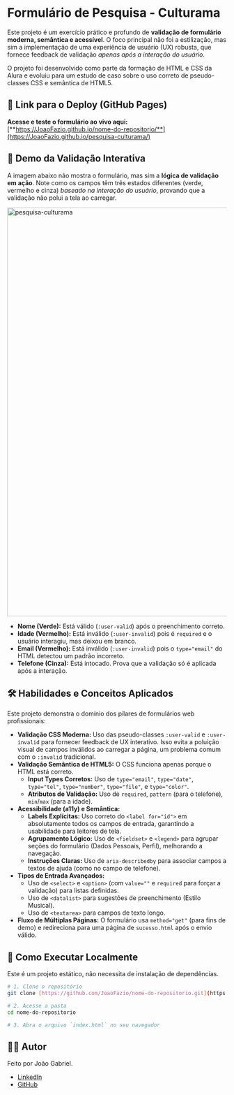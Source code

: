 # Formulário de Pesquisa - Culturama

Este projeto é um exercício prático e profundo de **validação de formulário moderna, semântica e acessível**. O foco principal não foi a estilização, mas sim a implementação de uma experiência de usuário (UX) robusta, que fornece feedback de validação *apenas após a interação do usuário*.

O projeto foi desenvolvido como parte da formação de HTML e CSS da Alura e evoluiu para um estudo de caso sobre o uso correto de pseudo-classes CSS e semântica de HTML5.

## 🚀 Link para o Deploy (GitHub Pages)

**Acesse e teste o formulário ao vivo aqui:**
[**https://JoaoFazio.github.io/nome-do-repositorio/**](https://JoaoFazio.github.io/pesquisa-culturama/)

## 📸 Demo da Validação Interativa

A imagem abaixo não mostra o formulário, mas sim a **lógica de validação em ação**. Note como os campos têm três estados diferentes (verde, vermelho e cinza) *baseado na interação do usuário*, provando que a validação não polui a tela ao carregar.

 <img width="733" height="936" alt="pesquisa-culturama" src="https://github.com/user-attachments/assets/7fd099cc-5388-4014-9445-a94f0e610163" />

* **Nome (Verde):** Está válido (`:user-valid`) após o preenchimento correto.
* **Idade (Vermelho):** Está inválido (`:user-invalid`) pois é `required` e o usuário interagiu, mas deixou em branco.
* **Email (Vermelho):** Está inválido (`:user-invalid`) pois o `type="email"` do HTML detectou um padrão incorreto.
* **Telefone (Cinza):** Está intocado. Prova que a validação só é aplicada após a interação.

## 🛠️ Habilidades e Conceitos Aplicados

Este projeto demonstra o domínio dos pilares de formulários web profissionais:

* **Validação CSS Moderna:** Uso das pseudo-classes `:user-valid` e `:user-invalid` para fornecer feedback de UX interativo. Isso evita a poluição visual de campos inválidos ao carregar a página, um problema comum com o `:invalid` tradicional.
* **Validação Semântica de HTML5:** O CSS funciona apenas porque o HTML está correto.
    * **Input Types Corretos:** Uso de `type="email"`, `type="date"`, `type="tel"`, `type="number"`, `type="file"`, e `type="color"`.
    * **Atributos de Validação:** Uso de `required`, `pattern` (para o telefone), `min`/`max` (para a idade).
* **Acessibilidade (a11y) e Semântica:**
    * **Labels Explícitas:** Uso correto do `<label for="id">` em absolutamente todos os campos de entrada, garantindo a usabilidade para leitores de tela.
    * **Agrupamento Lógico:** Uso de `<fieldset>` e `<legend>` para agrupar seções do formulário (Dados Pessoais, Perfil), melhorando a navegação.
    * **Instruções Claras:** Uso de `aria-describedby` para associar campos a textos de ajuda (como no campo de telefone).
* **Tipos de Entrada Avançados:**
    * Uso de `<select>` e `<option>` (com `value=""` e `required` para forçar a validação) para listas definidas.
    * Uso de `<datalist>` para sugestões de preenchimento (Estilo Musical).
    * Uso de `<textarea>` para campos de texto longo.
* **Fluxo de Múltiplas Páginas:** O formulário usa `method="get"` (para fins de demo) e redireciona para uma página de `sucesso.html` após o envio válido.

## 🏁 Como Executar Localmente

Este é um projeto estático, não necessita de instalação de dependências.

```bash
# 1. Clone o repositório
git clone [https://github.com/JoaoFazio/nome-do-repositorio.git](https://github.com/JoaoFazio/nome-do-repositorio.git)

# 2. Acesse a pasta
cd nome-do-repositorio

# 3. Abra o arquivo `index.html` no seu navegador
```
## 👨‍💻 Autor

Feito por João Gabriel.

* <a href="https://www.linkedin.com/in/jo%C3%A3o-gabriel-fazio-861186338/" target="_blank">LinkedIn</a>
* <a href="https://github.com/JoaoFazio" target="_blank">GitHub</a>
